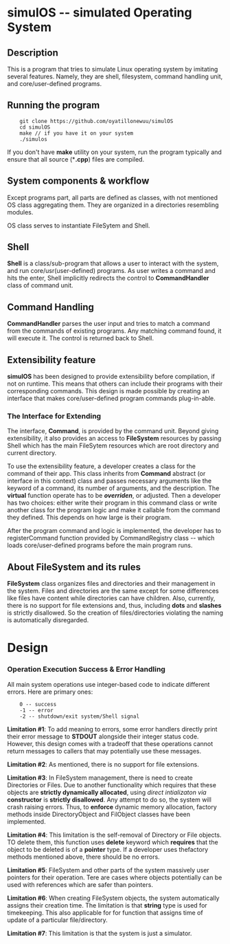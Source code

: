 # simulOS -- simulated Operating System


## Description
This is a program that tries to simulate Linux operating system by imitating several features.
Namely, they are shell, filesystem, command handling unit, and core/user-defined programs.


## Running the program
```
    git clone https://github.com/oyatillonewuu/simulOS
    cd simulOS
    make // if you have it on your system
    ./simulos
```
If you don't have **make** utility on your system, run the program typically and ensure that all source (\***.cpp**) files are compiled. 


## System components & workflow
Except programs part, all parts are defined as classes, with not mentioned OS class aggregating them. They are organized in a directories resembling modules.

OS class serves to instantiate FileSytem and Shell.


## Shell
**Shell** is a class/sub-program that allows a user to interact with the system, and run core/usr(user-defined) programs. As user writes a command and hits the enter, Shell implicitly redirects the control to **CommandHandler** class of command unit. 


## Command Handling
**CommandHandler** parses the user input and tries to match a command from the commands of existing programs. Any matching command found, it will execute it. The control is returned back to Shell.


## Extensibility feature
**simulOS** has been designed to provide extensibility before compilation, if not on runtime. This means that others can include their programs with their corresponding commands. This design is made possible by creating an interface that makes core/user-defined program commands plug-in-able.


### The Interface for Extending
The interface, **Command**, is provided by the command unit. Beyond giving extensibility, it also provides an access to **FileSystem** resources by passing Shell which has the main FileSytem resources which are root directory and current directory.


To use the extensibility feature, a developer creates a class for the command of their app. This class inherits from **Command** abstract (or interface in this context) class and passes necessary arguments like the keyword of a command, its number of arguments, and the description. The **virtual** function operate has to be ***overriden***, or adjusted. Then a developer has two choices: either write their program in this command class or write another class for the program logic and make it callable from the command they defined. This depends on how large is their program.

After the program command and logic is implemented, the developer has to registerCommand function provided by CommandRegistry class -- which loads core/user-defined programs before the main program runs.


## About FileSystem and its rules
**FileSystem** class organizes files and directories and their management in the system. Files and directories are the same except for some differences like files have content while directories can have children. Also, currently, there is no support for file extensions and, thus, including **dots** and **slashes** is strictly disallowed. So the creation of files/directories violating the naming is automatically disregarded.


# Design

### Operation Execution Success & Error Handling
All main system operations use integer-based code to indicate different errors. Here are primary ones:
```
    0 -- success
    -1 -- error
    -2 -- shutdown/exit system/Shell signal
```

**Limitation #1**: To add meaning to errors, some error handlers directly print their error message to **STDOUT** alongside their integer status code. However, this design comes with a tradeoff that these operations cannot return messages to callers that may potentially use these messages.


**Limitation #2**: As mentioned, there is no support for file extensions.


**Limitation #3**: In FileSystem management, there is need to create Directories or Files. Due to another functionality which requires that these objects are **strictly dynamically allocated**, using *direct intializaton via* **constructor** is **strictly disallowed**. Any attempt to do so, the system will crash raising errors.
Thus, to **enforce** dynamic memory allocation, factory methods inside DirectoryObject and FilObject classes have been implemented.


**Limitation #4**: This limitation is the self-removal of Directory or File objects. TO delete them, this function uses **delete** keyword which **requires** that the object to be deleted is of a **pointer** type. If a developer uses thefactory methods mentioned above, there should be no errors.


**Limitation #5**: FileSystem and other parts of the system massively user pointers for their operation. Tere are cases where objects potentially can be used with references which are safer than pointers.


**Limitation #6**: When creating FileSystem objects, the system automatically assigns their creation time. The limitation is that **string** type is used for timekeeping. This also applicable for for function that assigns time of update of a particular file/directory.


**Limitation #7**: This limitation is that the system is just a simulator.
